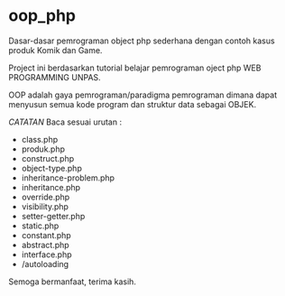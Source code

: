 # oop_php
Dasar-dasar pemrograman object php sederhana dengan contoh kasus produk Komik dan Game.

Project ini berdasarkan tutorial belajar pemrograman oject php WEB PROGRAMMING UNPAS.

OOP adalah gaya pemrograman/paradigma pemrograman 
dimana dapat menyusun semua kode program dan struktur data sebagai OBJEK. 

*CATATAN*
Baca sesuai urutan :
- class.php
- produk.php
- construct.php
- object-type.php
- inheritance-problem.php
- inheritance.php
- override.php
- visibility.php
- setter-getter.php
- static.php
- constant.php
- abstract.php
- interface.php
- /autoloading

Semoga bermanfaat, terima kasih.

